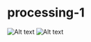 # processing-1
![Alt text](/https://pixabay.com/ko/%EC%97%AC%EB%A6%84-%EC%95%84-%EB%84%A4%EB%AA%A8-%EB%84%A4-%EC%95%84%EB%84%A4%EB%AA%A8%EB%84%A4-%EA%BD%83-%ED%99%94%EC%9D%B4%ED%8A%B8-%EC%9D%B4%EB%AF%B8%EC%A7%80-%EC%88%98%EC%B1%84%ED%99%94-571531/)
![Alt text](/path/to/img.jpg "Optional title")

